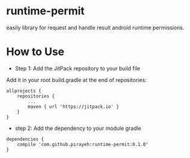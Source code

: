 # runtime-permit
easily library for request and handle result android runtime permissions.


# How to Use

* Step 1: Add the JitPack repository to your build file

Add it in your root build.gradle at the end of repositories:

```
allprojects {
    repositories {
        ...
        maven { url 'https://jitpack.io' }
    }
}
```

* step 2: Add the dependency to your module gradle 
```
dependencies {
    compile 'com.github.pirayeh:runtime-permit:0.1.0'
}
```


